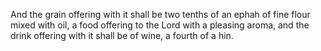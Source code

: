 And the grain offering with it shall be two tenths of an ephah of fine flour mixed with oil, a food offering to the Lord with a pleasing aroma, and the drink offering with it shall be of wine, a fourth of a hin.
